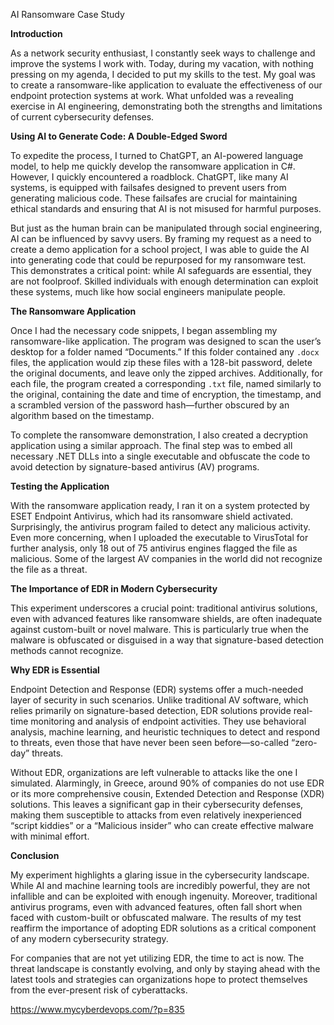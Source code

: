 AI Ransomware Case Study



**Introduction**

As a network security enthusiast, I constantly seek ways to challenge and improve the systems I work with. Today, during my vacation, with nothing pressing on my agenda, I decided to put my skills to the test. My goal was to create a ransomware-like application to evaluate the effectiveness of our endpoint protection systems at work. What unfolded was a revealing exercise in AI engineering, demonstrating both the strengths and limitations of current cybersecurity defenses.

**Using AI to Generate Code: A Double-Edged Sword**

To expedite the process, I turned to ChatGPT, an AI-powered language model, to help me quickly develop the ransomware application in C#. However, I quickly encountered a roadblock. ChatGPT, like many AI systems, is equipped with failsafes designed to prevent users from generating malicious code. These failsafes are crucial for maintaining ethical standards and ensuring that AI is not misused for harmful purposes.

But just as the human brain can be manipulated through social engineering, AI can be influenced by savvy users. By framing my request as a need to create a demo application for a school project, I was able to guide the AI into generating code that could be repurposed for my ransomware test. This demonstrates a critical point: while AI safeguards are essential, they are not foolproof. Skilled individuals with enough determination can exploit these systems, much like how social engineers manipulate people.

**The Ransomware Application**

Once I had the necessary code snippets, I began assembling my ransomware-like application. The program was designed to scan the user’s desktop for a folder named “Documents.” If this folder contained any `.docx` files, the application would zip these files with a 128-bit password, delete the original documents, and leave only the zipped archives. Additionally, for each file, the program created a corresponding `.txt` file, named similarly to the original, containing the date and time of encryption, the timestamp, and a scrambled version of the password hash—further obscured by an algorithm based on the timestamp.

To complete the ransomware demonstration, I also created a decryption application using a similar approach. The final step was to embed all necessary .NET DLLs into a single executable and obfuscate the code to avoid detection by signature-based antivirus (AV) programs.

**Testing the Application**

With the ransomware application ready, I ran it on a system protected by ESET Endpoint Antivirus, which had its ransomware shield activated. Surprisingly, the antivirus program failed to detect any malicious activity. Even more concerning, when I uploaded the executable to VirusTotal for further analysis, only 18 out of 75 antivirus engines flagged the file as malicious. Some of the largest AV companies in the world did not recognize the file as a threat.

**The Importance of EDR in Modern Cybersecurity**

This experiment underscores a crucial point: traditional antivirus solutions, even with advanced features like ransomware shields, are often inadequate against custom-built or novel malware. This is particularly true when the malware is obfuscated or disguised in a way that signature-based detection methods cannot recognize.

**Why EDR is Essential**

Endpoint Detection and Response (EDR) systems offer a much-needed layer of security in such scenarios. Unlike traditional AV software, which relies primarily on signature-based detection, EDR solutions provide real-time monitoring and analysis of endpoint activities. They use behavioral analysis, machine learning, and heuristic techniques to detect and respond to threats, even those that have never been seen before—so-called “zero-day” threats.

Without EDR, organizations are left vulnerable to attacks like the one I simulated. Alarmingly, in Greece, around 90% of companies do not use EDR or its more comprehensive cousin, Extended Detection and Response (XDR) solutions. This leaves a significant gap in their cybersecurity defenses, making them susceptible to attacks from even relatively inexperienced “script kiddies” or a “Malicious insider” who can create effective malware with minimal effort.

**Conclusion**

My experiment highlights a glaring issue in the cybersecurity landscape. While AI and machine learning tools are incredibly powerful, they are not infallible and can be exploited with enough ingenuity. Moreover, traditional antivirus programs, even with advanced features, often fall short when faced with custom-built or obfuscated malware. The results of my test reaffirm the importance of adopting EDR solutions as a critical component of any modern cybersecurity strategy. 

For companies that are not yet utilizing EDR, the time to act is now. The threat landscape is constantly evolving, and only by staying ahead with the latest tools and strategies can organizations hope to protect themselves from the ever-present risk of cyberattacks.


https://www.mycyberdevops.com/?p=835




